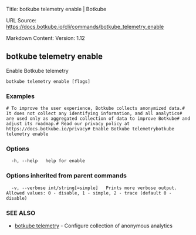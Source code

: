 Title: botkube telemetry enable | Botkube

URL Source: https://docs.botkube.io/cli/commands/botkube_telemetry_enable

Markdown Content:
Version: 1.12

botkube telemetry enable[​](#botkube-telemetry-enable "Direct link to botkube telemetry enable")
------------------------------------------------------------------------------------------------

Enable Botkube telemetry

    botkube telemetry enable [flags]

### Examples[​](#examples "Direct link to Examples")

    # To improve the user experience, Botkube collects anonymized data.# It does not collect any identifying information, and all analytics# are used only as aggregated collection of data to improve Botkube# and adjust its roadmap.# Read our privacy policy at https://docs.botkube.io/privacy# Enable Botkube telemetrybotkube telemetry enable

### Options[​](#options "Direct link to Options")

      -h, --help   help for enable

### Options inherited from parent commands[​](#options-inherited-from-parent-commands "Direct link to Options inherited from parent commands")

      -v, --verbose int/string[=simple]   Prints more verbose output. Allowed values: 0 - disable, 1 - simple, 2 - trace (default 0 - disable)

### SEE ALSO[​](#see-also "Direct link to SEE ALSO")

*   [botkube telemetry](https://docs.botkube.io/cli/commands/botkube_telemetry) - Configure collection of anonymous analytics

